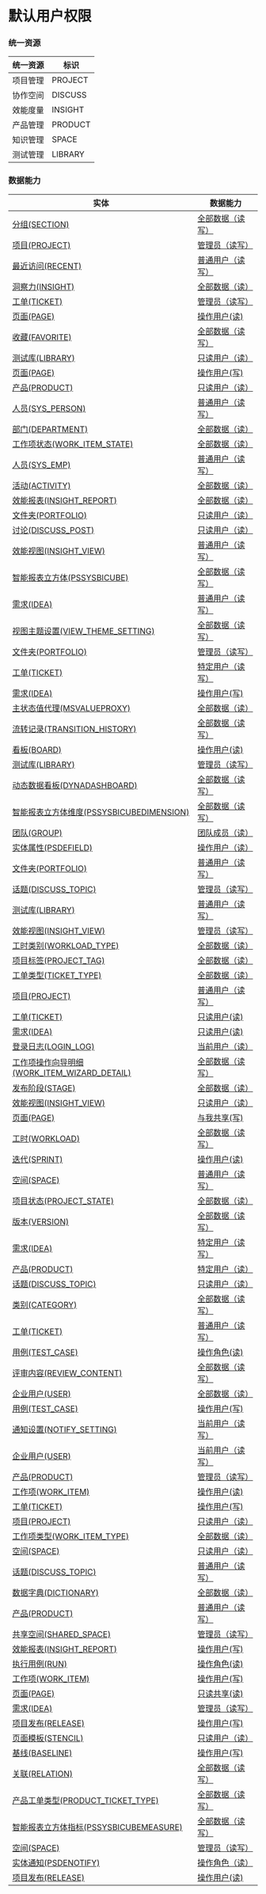 # 默认用户权限 <!-- {docsify-ignore-all} -->



### 统一资源

|统一资源|标识|
|---|---|
|项目管理|PROJECT|
|协作空间|DISCUSS|
|效能度量|INSIGHT|
|产品管理|PRODUCT|
|知识管理|SPACE|
|测试管理|LIBRARY|



### 数据能力

|实体|数据能力|
|---|---|
|[分组(SECTION)](module/Base/section)|<a href ="#/module/Base/section#section-all_rw">全部数据（读写）</a>|
|[项目(PROJECT)](module/ProjMgmt/project)|<a href ="#/module/ProjMgmt/project#project-admin_rw">管理员（读写）</a>|
|[最近访问(RECENT)](module/Base/recent)|<a href ="#/module/Base/recent#recent-user_rw">普通用户（读写）</a>|
|[洞察力(INSIGHT)](module/Base/insight)|<a href ="#/module/Base/insight#insight-all_r">全部数据（读）</a>|
|[工单(TICKET)](module/ProdMgmt/ticket)|<a href ="#/module/ProdMgmt/ticket#ticket-admin_rw">管理员（读写）</a>|
|[页面(PAGE)](module/Wiki/article_page)|<a href ="#/module/Wiki/article_page#article_page-user_r">操作用户(读)</a>|
|[收藏(FAVORITE)](module/Base/favorite)|<a href ="#/module/Base/favorite#favorite-all_rw">全部数据（读写）</a>|
|[测试库(LIBRARY)](module/TestMgmt/library)|<a href ="#/module/TestMgmt/library#library-user_r">只读用户（读）</a>|
|[页面(PAGE)](module/Wiki/article_page)|<a href ="#/module/Wiki/article_page#article_page-user_w">操作用户(写)</a>|
|[产品(PRODUCT)](module/ProdMgmt/product)|<a href ="#/module/ProdMgmt/product#product-user_r">只读用户（读）</a>|
|[人员(SYS_PERSON)](module/ibizsysmgr/sys_person)|<a href ="#/module/ibizsysmgr/sys_person#sys_person-user_rw">普通用户（读写）</a>|
|[部门(DEPARTMENT)](module/Base/department)|<a href ="#/module/Base/department#department-all_r">全部数据（读）</a>|
|[工作项状态(WORK_ITEM_STATE)](module/ProjMgmt/work_item_state)|<a href ="#/module/ProjMgmt/work_item_state#work_item_state-all_r">全部数据（读）</a>|
|[人员(SYS_EMP)](module/ebsx/SysEmployee)|<a href ="#/module/ebsx/SysEmployee#sysemployee-user_rw">普通用户（读写）</a>|
|[活动(ACTIVITY)](module/Base/activity)|<a href ="#/module/Base/activity#activity-all_r">全部数据（读）</a>|
|[效能报表(INSIGHT_REPORT)](module/Insight/insight_report)|<a href ="#/module/Insight/insight_report#insight_report-all_r">全部数据（读）</a>|
|[文件夹(PORTFOLIO)](module/Base/portfolio)|<a href ="#/module/Base/portfolio#portfolio-user_r">只读用户（读）</a>|
|[讨论(DISCUSS_POST)](module/Team/discuss_post)|<a href ="#/module/Team/discuss_post#discuss_post-user_r">只读用户（读）</a>|
|[效能视图(INSIGHT_VIEW)](module/Insight/insight_view)|<a href ="#/module/Insight/insight_view#insight_view-user_rw">普通用户（读写）</a>|
|[智能报表立方体(PSSYSBICUBE)](module/extension/PSSysBICube)|<a href ="#/module/extension/PSSysBICube#pssysbicube-all_rw">全部数据（读写）</a>|
|[需求(IDEA)](module/ProdMgmt/idea)|<a href ="#/module/ProdMgmt/idea#idea-user_rw">普通用户（读写）</a>|
|[视图主题设置(VIEW_THEME_SETTING)](module/Base/view_theme_setting)|<a href ="#/module/Base/view_theme_setting#view_theme_setting-all_rw">全部数据（读写）</a>|
|[文件夹(PORTFOLIO)](module/Base/portfolio)|<a href ="#/module/Base/portfolio#portfolio-admin_rw">管理员（读写）</a>|
|[工单(TICKET)](module/ProdMgmt/ticket)|<a href ="#/module/ProdMgmt/ticket#ticket-customer_user_rw">特定用户（读写）</a>|
|[需求(IDEA)](module/ProdMgmt/idea)|<a href ="#/module/ProdMgmt/idea#idea-user_w">操作用户(写)</a>|
|[主状态值代理(MSVALUEPROXY)](module/extension/MSValueProxy)|<a href ="#/module/extension/MSValueProxy#msvalueproxy-all_r">全部数据（读）</a>|
|[流转记录(TRANSITION_HISTORY)](module/ProjMgmt/transition_history)|<a href ="#/module/ProjMgmt/transition_history#transition_history-all_rw">全部数据（读写）</a>|
|[看板(BOARD)](module/ProjMgmt/board)|<a href ="#/module/ProjMgmt/board#board-user_r">操作用户(读)</a>|
|[测试库(LIBRARY)](module/TestMgmt/library)|<a href ="#/module/TestMgmt/library#library-admin_rw">管理员（读写）</a>|
|[动态数据看板(DYNADASHBOARD)](module/Base/dyna_dashboard)|<a href ="#/module/Base/dyna_dashboard#dyna_dashboard-all_rw">全部数据（读写）</a>|
|[智能报表立方体维度(PSSYSBICUBEDIMENSION)](module/extension/PSSysBICubeDimension)|<a href ="#/module/extension/PSSysBICubeDimension#pssysbicubedimension-all_rw">全部数据（读写）</a>|
|[团队(GROUP)](module/Base/group)|<a href ="#/module/Base/group#group-user_r">团队成员（读）</a>|
|[实体属性(PSDEFIELD)](module/extension/PSDEField)|<a href ="#/module/extension/PSDEField#psdefield-user_r">操作用户（读）</a>|
|[文件夹(PORTFOLIO)](module/Base/portfolio)|<a href ="#/module/Base/portfolio#portfolio-user_rw">普通用户（读写）</a>|
|[话题(DISCUSS_TOPIC)](module/Team/discuss_topic)|<a href ="#/module/Team/discuss_topic#discuss_topic-admin_rw">管理员（读写）</a>|
|[测试库(LIBRARY)](module/TestMgmt/library)|<a href ="#/module/TestMgmt/library#library-user_rw">普通用户（读写）</a>|
|[效能视图(INSIGHT_VIEW)](module/Insight/insight_view)|<a href ="#/module/Insight/insight_view#insight_view-admin_rw">管理员（读写）</a>|
|[工时类别(WORKLOAD_TYPE)](module/Base/workload_type)|<a href ="#/module/Base/workload_type#workload_type-all_r">全部数据（读）</a>|
|[项目标签(PROJECT_TAG)](module/ProjMgmt/project_tag)|<a href ="#/module/ProjMgmt/project_tag#project_tag-all_r">全部数据（读）</a>|
|[工单类型(TICKET_TYPE)](module/ProdMgmt/ticket_type)|<a href ="#/module/ProdMgmt/ticket_type#ticket_type-all_r">全部数据（读）</a>|
|[项目(PROJECT)](module/ProjMgmt/project)|<a href ="#/module/ProjMgmt/project#project-user_rw">普通用户（读写）</a>|
|[工单(TICKET)](module/ProdMgmt/ticket)|<a href ="#/module/ProdMgmt/ticket#ticket-user_r">只读用户(读)</a>|
|[需求(IDEA)](module/ProdMgmt/idea)|<a href ="#/module/ProdMgmt/idea#idea-user_r">只读用户(读)</a>|
|[登录日志(LOGIN_LOG)](module/Base/login_log)|<a href ="#/module/Base/login_log#login_log-user_r">当前用户（读）</a>|
|[工作项操作向导明细(WORK_ITEM_WIZARD_DETAIL)](module/ProjMgmt/work_item_wizard_detail)|<a href ="#/module/ProjMgmt/work_item_wizard_detail#work_item_wizard_detail-all_rw">全部数据（读写）</a>|
|[发布阶段(STAGE)](module/ProjMgmt/stage)|<a href ="#/module/ProjMgmt/stage#stage-all_r">全部数据（读）</a>|
|[效能视图(INSIGHT_VIEW)](module/Insight/insight_view)|<a href ="#/module/Insight/insight_view#insight_view-user_r">只读用户（读）</a>|
|[页面(PAGE)](module/Wiki/article_page)|<a href ="#/module/Wiki/article_page#article_page-shaerd_w">与我共享(写)</a>|
|[工时(WORKLOAD)](module/Base/workload)|<a href ="#/module/Base/workload#workload-all_rw">全部数据（读写）</a>|
|[迭代(SPRINT)](module/ProjMgmt/sprint)|<a href ="#/module/ProjMgmt/sprint#sprint-user_r">操作用户(读)</a>|
|[空间(SPACE)](module/Wiki/space)|<a href ="#/module/Wiki/space#space-user_rw">普通用户（读写）</a>|
|[项目状态(PROJECT_STATE)](module/ProjMgmt/project_state)|<a href ="#/module/ProjMgmt/project_state#project_state-all_r">全部数据（读）</a>|
|[版本(VERSION)](module/Base/version)|<a href ="#/module/Base/version#version-all_rw">全部数据（读写）</a>|
|[需求(IDEA)](module/ProdMgmt/idea)|<a href ="#/module/ProdMgmt/idea#idea-customer_user_rw">特定用户（读写）</a>|
|[产品(PRODUCT)](module/ProdMgmt/product)|<a href ="#/module/ProdMgmt/product#product-customer_user_r">特定用户（读）</a>|
|[话题(DISCUSS_TOPIC)](module/Team/discuss_topic)|<a href ="#/module/Team/discuss_topic#discuss_topic-user_r">只读用户（读）</a>|
|[类别(CATEGORY)](module/Base/category)|<a href ="#/module/Base/category#category-all_rw">全部数据（读写）</a>|
|[工单(TICKET)](module/ProdMgmt/ticket)|<a href ="#/module/ProdMgmt/ticket#ticket-user_rw">普通用户（读写）</a>|
|[用例(TEST_CASE)](module/TestMgmt/test_case)|<a href ="#/module/TestMgmt/test_case#test_case-user_r">操作角色(读)</a>|
|[评审内容(REVIEW_CONTENT)](module/TestMgmt/review_content)|<a href ="#/module/TestMgmt/review_content#review_content-all_rw">全部数据（读写）</a>|
|[企业用户(USER)](module/Base/user)|<a href ="#/module/Base/user#user-all_r">全部数据（读）</a>|
|[用例(TEST_CASE)](module/TestMgmt/test_case)|<a href ="#/module/TestMgmt/test_case#test_case-user_w">操作用户(写)</a>|
|[通知设置(NOTIFY_SETTING)](module/Base/notify_setting)|<a href ="#/module/Base/notify_setting#notify_setting-user_rw">当前用户（读写）</a>|
|[企业用户(USER)](module/Base/user)|<a href ="#/module/Base/user#user-user_rw">当前用户（读写）</a>|
|[产品(PRODUCT)](module/ProdMgmt/product)|<a href ="#/module/ProdMgmt/product#product-admin_rw">管理员（读写）</a>|
|[工作项(WORK_ITEM)](module/ProjMgmt/work_item)|<a href ="#/module/ProjMgmt/work_item#work_item-user_r">操作用户(读)</a>|
|[工单(TICKET)](module/ProdMgmt/ticket)|<a href ="#/module/ProdMgmt/ticket#ticket-user_w">操作用户(写)</a>|
|[项目(PROJECT)](module/ProjMgmt/project)|<a href ="#/module/ProjMgmt/project#project-user_r">只读用户（读）</a>|
|[工作项类型(WORK_ITEM_TYPE)](module/ProjMgmt/work_item_type)|<a href ="#/module/ProjMgmt/work_item_type#work_item_type-all_r">全部数据（读）</a>|
|[空间(SPACE)](module/Wiki/space)|<a href ="#/module/Wiki/space#space-user_r">只读用户（读）</a>|
|[话题(DISCUSS_TOPIC)](module/Team/discuss_topic)|<a href ="#/module/Team/discuss_topic#discuss_topic-user_rw">普通用户（读写）</a>|
|[数据字典(DICTIONARY)](module/Base/dictionary_data)|<a href ="#/module/Base/dictionary_data#dictionary_data-all_r">全部数据（读）</a>|
|[产品(PRODUCT)](module/ProdMgmt/product)|<a href ="#/module/ProdMgmt/product#product-user_rw">普通用户（读写）</a>|
|[共享空间(SHARED_SPACE)](module/Wiki/shared_space)|<a href ="#/module/Wiki/shared_space#shared_space-admin_rw">管理员（读写）</a>|
|[效能报表(INSIGHT_REPORT)](module/Insight/insight_report)|<a href ="#/module/Insight/insight_report#insight_report-user_w">操作用户(写)</a>|
|[执行用例(RUN)](module/TestMgmt/run)|<a href ="#/module/TestMgmt/run#run-user_r">操作角色(读)</a>|
|[工作项(WORK_ITEM)](module/ProjMgmt/work_item)|<a href ="#/module/ProjMgmt/work_item#work_item-user_w">操作用户(写)</a>|
|[页面(PAGE)](module/Wiki/article_page)|<a href ="#/module/Wiki/article_page#article_page-shared_r">只读共享(读)</a>|
|[需求(IDEA)](module/ProdMgmt/idea)|<a href ="#/module/ProdMgmt/idea#idea-admin_rw">管理员（读写）</a>|
|[项目发布(RELEASE)](module/ProjMgmt/release)|<a href ="#/module/ProjMgmt/release#release-user_w">操作用户(写)</a>|
|[页面模板(STENCIL)](module/Wiki/stencil)|<a href ="#/module/Wiki/stencil#stencil-user_r">只读用户（读）</a>|
|[基线(BASELINE)](module/Base/baseline)|<a href ="#/module/Base/baseline#baseline-user_w">操作用户(写)</a>|
|[关联(RELATION)](module/Base/relation)|<a href ="#/module/Base/relation#relation-all_rw">全部数据（读写）</a>|
|[产品工单类型(PRODUCT_TICKET_TYPE)](module/ProdMgmt/product_ticket_type)|<a href ="#/module/ProdMgmt/product_ticket_type#product_ticket_type-all_rw">全部数据（读写）</a>|
|[智能报表立方体指标(PSSYSBICUBEMEASURE)](module/extension/PSSysBICubeMeasure)|<a href ="#/module/extension/PSSysBICubeMeasure#pssysbicubemeasure-all_rw">全部数据（读写）</a>|
|[空间(SPACE)](module/Wiki/space)|<a href ="#/module/Wiki/space#space-admin_rw">管理员（读写）</a>|
|[实体通知(PSDENOTIFY)](module/extension/PSDENotify)|<a href ="#/module/extension/PSDENotify#psdenotify-user_r">操作角色（读）</a>|
|[项目发布(RELEASE)](module/ProjMgmt/release)|<a href ="#/module/ProjMgmt/release#release-user_r">操作用户(读)</a>|



